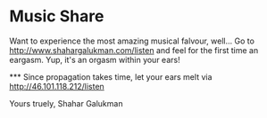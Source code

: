 # Music Share

Want to experience the most amazing musical falvour, well...
Go to http://www.shahargalukman.com/listen and feel for the first time an eargasm.
Yup, it's an orgasm within your ears!

*** Since propagation takes time, let your ears melt via http://46.101.118.212/listen

Yours truely,
Shahar Galukman